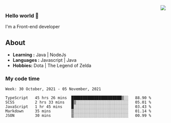 <img align='right' src="https://github-readme-stats.vercel.app/api?username=jumodada&show_icons=true&theme=vue">

### Hello world 👋

I'm a Front-end developer 
    
## About
-  **Learning :** Java | NodeJs
-  **Languages :** Javascript | Java
-  **Hobbies:** Dota | The Legend of Zelda

### My code time

<!--START_SECTION:waka-->
```text
Week: 30 October, 2021 - 05 November, 2021

TypeScript   45 hrs 26 mins  ██████████████████████▒░░   88.90 % 
SCSS         2 hrs 33 mins   █▒░░░░░░░░░░░░░░░░░░░░░░░   05.01 % 
JavaScript   1 hr 45 mins    █░░░░░░░░░░░░░░░░░░░░░░░░   03.43 % 
Markdown     35 mins         ▒░░░░░░░░░░░░░░░░░░░░░░░░   01.14 % 
JSON         30 mins         ▒░░░░░░░░░░░░░░░░░░░░░░░░   00.99 % 
```
<!--END_SECTION:waka-->
